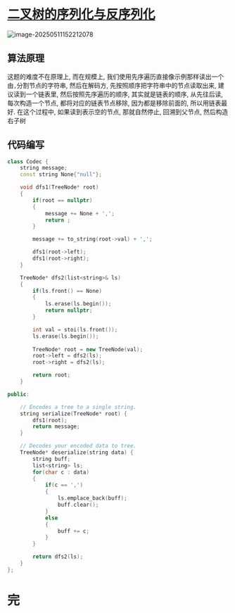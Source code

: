 # [二叉树的序列化与反序列化](https://leetcode.cn/problems/serialize-and-deserialize-binary-tree/)

![image-20250511152212078](https://md-wind.oss-cn-nanjing.aliyuncs.com/md/20250511152212144.png)

## 算法原理

这题的难度不在原理上, 而在规模上, 我们使用先序遍历直接像示例那样读出一个由`,`分割节点的字符串, 然后在解码方, 先按照顺序把字符串中的节点读取出来, 建议读到一个链表里, 然后按照先序遍历的顺序, 其实就是链表的顺序, 从先往后读, 每次构造一个节点, 都将对应的链表节点移除, 因为都是移除前面的, 所以用链表最好.  在这个过程中, 如果读到表示空的节点, 那就自然停止, 回溯到父节点, 然后构造右子树

## 代码编写

```cpp
class Codec {
    string message;
    const string None{"null"};

    void dfs1(TreeNode* root)
    {
        if(root == nullptr)
        {
            message += None + ',';
            return ;
        }

        message += to_string(root->val) + ',';

        dfs1(root->left);
        dfs1(root->right);
    }

    TreeNode* dfs2(list<string>& ls)
    {
        if(ls.front() == None)
        {
            ls.erase(ls.begin());
            return nullptr;
        }

        int val = stoi(ls.front());
        ls.erase(ls.begin());
        
        TreeNode* root = new TreeNode(val);
        root->left = dfs2(ls);
        root->right = dfs2(ls);

        return root;
    }

public:

    // Encodes a tree to a single string.
    string serialize(TreeNode* root) {
        dfs1(root);
        return message;
    }

    // Decodes your encoded data to tree.
    TreeNode* deserialize(string data) {
        string buff;
        list<string> ls;
        for(char c : data)
        {
            if(c == ',')
            {
                ls.emplace_back(buff);
                buff.clear();
            }
            else
            {
                buff += c;
            }
        }

        return dfs2(ls);
    }
};

```

# 完